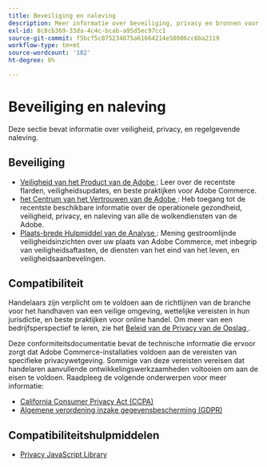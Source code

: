 ```yaml
---
title: Beveiliging en naleving
description: Meer informatie over beveiliging, privacy en bronnen voor naleving van de industriestandaarden voor uw Adobe Commerce-project.
exl-id: 8c8cb369-33da-4c4c-bcab-a95d5ec97cc1
source-git-commit: f5bcf5c875234875a61664214e50806cc6ba2119
workflow-type: tm+mt
source-wordcount: '182'
ht-degree: 0%

---
```


# Beveiliging en naleving

Deze sectie bevat informatie over veiligheid, privacy, en regelgevende naleving.

## Beveiliging

- [ Veiligheid van het Product van de Adobe ](https://helpx.adobe.com/nl/security.html): Leer over de recentste flarden, veiligheidsupdates, en beste praktijken voor Adobe Commerce.
- [ het Centrum van het Vertrouwen van de Adobe ](https://www.adobe.com/trust.html): Heb toegang tot de recentste beschikbare informatie over de operationele gezondheid, veiligheid, privacy, en naleving van alle de wolkendiensten van de Adobe.
- [ Plaats-brede Hulpmiddel van de Analyse ](../tools/site-wide-analysis-tool/dashboard.md): Mening gestroomlijnde veiligheidsinzichten over uw plaats van Adobe Commerce, met inbegrip van veiligheidsaftasten, de diensten van het eind van het leven, en veiligheidsaanbevelingen.

## Compatibiliteit

Handelaars zijn verplicht om te voldoen aan de richtlijnen van de branche voor het handhaven van een veilige omgeving, wettelijke vereisten in hun jurisdictie, en beste praktijken voor online handel. Om meer van een bedrijfsperspectief te leren, zie het [ Beleid van de Privacy van de Opslag ](https://experienceleague.adobe.com/docs/commerce-admin/start/compliance/privacy/privacy-policy.html?lang=nl-NL).

Deze conformiteitsdocumentatie bevat de technische informatie die ervoor zorgt dat Adobe Commerce-installaties voldoen aan de vereisten van specifieke privacywetgeving. Sommige van deze vereisten vereisen dat handelaren aanvullende ontwikkelingswerkzaamheden voltooien om aan de eisen te voldoen. Raadpleeg de volgende onderwerpen voor meer informatie:

- [California Consumer Privacy Act (CCPA)](privacy/ccpa.md)
- [Algemene verordening inzake gegevensbescherming (GDPR)](privacy/gdpr.md)

## Compatibiliteitshulpmiddelen

- [Privacy JavaScript Library](privacy/javascript-library.md)
